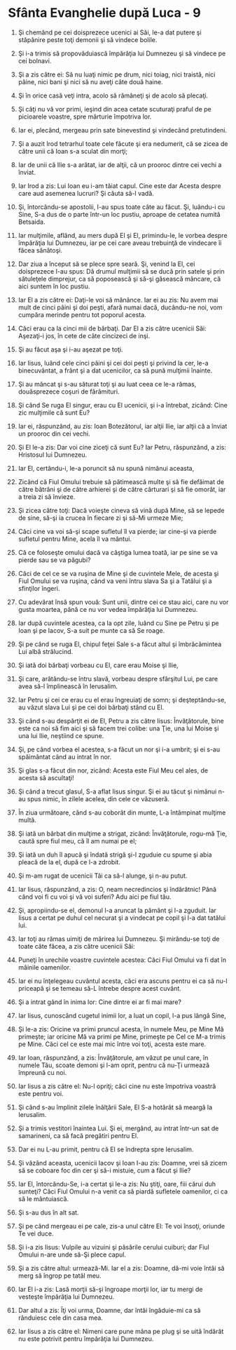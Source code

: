 # Sf&#226;nta Evanghelie dup&#259; Luca - 9

1. Şi chemând pe cei doisprezece ucenici ai Săi, le-a dat putere şi stăpânire peste toţi demonii şi să vindece bolile. 

2. Şi i-a trimis să propovăduiască împărăţia lui Dumnezeu şi să vindece pe cei bolnavi. 

3. Şi a zis către ei: Să nu luaţi nimic pe drum, nici toiag, nici traistă, nici pâine, nici bani şi nici să nu aveţi câte două haine. 

4. Şi în orice casă veţi intra, acolo să rămâneţi şi de acolo să plecaţi. 

5. Şi câţi nu vă vor primi, ieşind din acea cetate scuturaţi praful de pe picioarele voastre, spre mărturie împotriva lor. 

6. Iar ei, plecând, mergeau prin sate binevestind şi vindecând pretutindeni. 

7. Şi a auzit Irod tetrarhul toate cele făcute şi era nedumerit, că se zicea de către unii că Ioan s-a sculat din morţi; 

8. Iar de unii că Ilie s-a arătat, iar de alţii, că un prooroc dintre cei vechi a înviat. 

9. Iar Irod a zis: Lui Ioan eu i-am tăiat capul. Cine este dar Acesta despre care aud asemenea lucruri? Şi căuta să-l vadă. 

10. Şi, întorcându-se apostolii, I-au spus toate câte au făcut. Şi, luându-i cu Sine, S-a dus de o parte într-un loc pustiu, aproape de cetatea numită Betsaida. 

11. Iar mulţimile, aflând, au mers după El şi El, primindu-le, le vorbea despre împărăţia lui Dumnezeu, iar pe cei care aveau trebuinţă de vindecare îi făcea sănătoşi. 

12. Dar ziua a început să se plece spre seară. Şi, venind la El, cei doisprezece I-au spus: Dă drumul mulţimii să se ducă prin satele şi prin sătuleţele dimprejur, ca să poposească şi să-şi găsească mâncare, că aici suntem în loc pustiu. 

13. Iar El a zis către ei: Daţi-le voi să mănânce. Iar ei au zis: Nu avem mai mult de cinci pâini şi doi peşti, afară numai dacă, ducându-ne noi, vom cumpăra merinde pentru tot poporul acesta. 

14. Căci erau ca la cinci mii de bărbaţi. Dar El a zis către ucenicii Săi: Aşezaţi-i jos, în cete de câte cincizeci de inşi. 

15. Şi au făcut aşa şi i-au aşezat pe toţi. 

16. Iar Iisus, luând cele cinci pâini şi cei doi peşti şi privind la cer, le-a binecuvântat, a frânt şi a dat ucenicilor, ca să pună mulţimii înainte. 

17. Şi au mâncat şi s-au săturat toţi şi au luat ceea ce le-a rămas, douăsprezece coşuri de fărâmituri. 

18. Şi când Se ruga El singur, erau cu El ucenicii, şi i-a întrebat, zicând: Cine zic mulţimile că sunt Eu? 

19. Iar ei, răspunzând, au zis: Ioan Botezătorul, iar alţii Ilie, iar alţii că a înviat un prooroc din cei vechi. 

20. Şi El le-a zis: Dar voi cine ziceţi că sunt Eu? Iar Petru, răspunzând, a zis: Hristosul lui Dumnezeu. 

21. Iar El, certându-i, le-a poruncit să nu spună nimănui aceasta, 

22. Zicând că Fiul Omului trebuie să pătimească multe şi să fie defăimat de către bătrâni şi de către arhierei şi de către cărturari şi să fie omorât, iar a treia zi să învieze. 

23. Şi zicea către toţi: Dacă voieşte cineva să vină după Mine, să se lepede de sine, să-şi ia crucea în fiecare zi şi să-Mi urmeze Mie; 

24. Căci cine va voi să-şi scape sufletul îl va pierde; iar cine-şi va pierde sufletul pentru Mine, acela îl va mântui. 

25. Că ce foloseşte omului dacă va câştiga lumea toată, iar pe sine se va pierde sau se va păgubi? 

26. Căci de cel ce se va ruşina de Mine şi de cuvintele Mele, de acesta şi Fiul Omului se va ruşina, când va veni întru slava Sa şi a Tatălui şi a sfinţilor îngeri. 

27. Cu adevărat însă spun vouă: Sunt unii, dintre cei ce stau aici, care nu vor gusta moartea, până ce nu vor vedea împărăţia lui Dumnezeu. 

28. Iar după cuvintele acestea, ca la opt zile, luând cu Sine pe Petru şi pe Ioan şi pe Iacov, S-a suit pe munte ca să Se roage. 

29. Şi pe când se ruga El, chipul feţei Sale s-a făcut altul şi îmbrăcămintea Lui albă strălucind. 

30. Şi iată doi bărbaţi vorbeau cu El, care erau Moise şi Ilie, 

31. Şi care, arătându-se întru slavă, vorbeau despre sfârşitul Lui, pe care avea să-l împlinească în Ierusalim. 

32. Iar Petru şi cei ce erau cu el erau îngreuiaţi de somn; şi deşteptându-se, au văzut slava Lui şi pe cei doi bărbaţi stând cu El. 

33. Şi când s-au despărţit ei de El, Petru a zis către Iisus: Învăţătorule, bine este ca noi să fim aici şi să facem trei colibe: una Ţie, una lui Moise şi una lui Ilie, neştiind ce spune. 

34. Şi, pe când vorbea el acestea, s-a făcut un nor şi i-a umbrit; şi ei s-au spăimântat când au intrat în nor. 

35. Şi glas s-a făcut din nor, zicând: Acesta este Fiul Meu cel ales, de acesta să ascultaţi! 

36. Şi când a trecut glasul, S-a aflat Iisus singur. Şi ei au tăcut şi nimănui n-au spus nimic, în zilele acelea, din cele ce văzuseră. 

37. În ziua următoare, când s-au coborât din munte, L-a întâmpinat mulţime multă. 

38. Şi iată un bărbat din mulţime a strigat, zicând: Învăţătorule, rogu-mă Ţie, caută spre fiul meu, că îl am numai pe el; 

39. Şi iată un duh îl apucă şi îndată strigă şi-l zguduie cu spume şi abia pleacă de la el, după ce l-a zdrobit. 

40. Şi m-am rugat de ucenicii Tăi ca să-l alunge, şi n-au putut. 

41. Iar Iisus, răspunzând, a zis: O, neam necredincios şi îndărătnic! Până când voi fi cu voi şi vă voi suferi? Adu aici pe fiul tău. 

42. Şi, apropiindu-se el, demonul l-a aruncat la pământ şi l-a zguduit. Iar Iisus a certat pe duhul cel necurat şi a vindecat pe copil şi l-a dat tatălui lui. 

43. Iar toţi au rămas uimiţi de mărirea lui Dumnezeu. Şi mirându-se toţi de toate câte făcea, a zis către ucenicii Săi: 

44. Puneţi în urechile voastre cuvintele acestea: Căci Fiul Omului va fi dat în mâinile oamenilor. 

45. Iar ei nu înţelegeau cuvântul acesta, căci era ascuns pentru ei ca să nu-l priceapă şi se temeau să-L întrebe despre acest cuvânt. 

46. Şi a intrat gând în inima lor: Cine dintre ei ar fi mai mare? 

47. Iar Iisus, cunoscând cugetul inimii lor, a luat un copil, l-a pus lângă Sine, 

48. Şi le-a zis: Oricine va primi pruncul acesta, în numele Meu, pe Mine Mă primeşte; iar oricine Mă va primi pe Mine, primeşte pe Cel ce M-a trimis pe Mine. Căci cel ce este mai mic între voi toţi, acesta este mare. 

49. Iar Ioan, răspunzând, a zis: Învăţătorule, am văzut pe unul care, în numele Tău, scoate demoni şi l-am oprit, pentru că nu-Ţi urmează împreună cu noi. 

50. Iar Iisus a zis către el: Nu-l opriţi; căci cine nu este împotriva voastră este pentru voi. 

51. Şi când s-au împlinit zilele înălţării Sale, El S-a hotărât să meargă la Ierusalim. 

52. Şi a trimis vestitori înaintea Lui. Şi ei, mergând, au intrat într-un sat de samarineni, ca să facă pregătiri pentru El. 

53. Dar ei nu L-au primit, pentru că El se îndrepta spre Ierusalim. 

54. Şi văzând aceasta, ucenicii Iacov şi Ioan I-au zis: Doamne, vrei să zicem să se coboare foc din cer şi să-i mistuie, cum a făcut şi Ilie? 

55. Iar El, întorcându-Se, i-a certat şi le-a zis: Nu ştiţi, oare, fiii cărui duh sunteţi? Căci Fiul Omului n-a venit ca să piardă sufletele oamenilor, ci ca să le mântuiască. 

56. Şi s-au dus în alt sat. 

57. Şi pe când mergeau ei pe cale, zis-a unul către El: Te voi însoţi, oriunde Te vei duce. 

58. Şi i-a zis Iisus: Vulpile au vizuini şi păsările cerului cuiburi; dar Fiul Omului n-are unde să-Şi plece capul. 

59. Şi a zis către altul: urmează-Mi. Iar el a zis: Doamne, dă-mi voie întâi să merg să îngrop pe tatăl meu. 

60. Iar El i-a zis: Lasă morţii să-şi îngroape morţii lor, iar tu mergi de vesteşte împărăţia lui Dumnezeu. 

61. Dar altul a zis: Îţi voi urma, Doamne, dar întâi îngăduie-mi ca să rânduiesc cele din casa mea. 

62. Iar Iisus a zis către el: Nimeni care pune mâna pe plug şi se uită îndărăt nu este potrivit pentru împărăţia lui Dumnezeu. 

